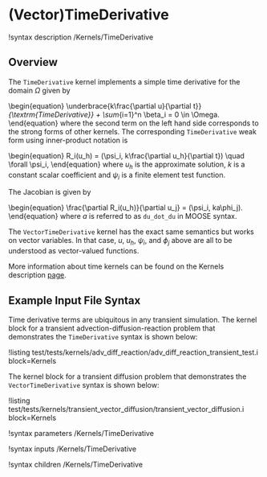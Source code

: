 # (Vector)TimeDerivative

!syntax description /Kernels/TimeDerivative

## Overview

The `TimeDerivative` kernel implements a simple time derivative for the domain $\Omega$ given by

\begin{equation}
\underbrace{k\frac{\partial u}{\partial t}}_{\textrm{TimeDerivative}} +
\sum_{i=1}^n \beta_i = 0 \in \Omega.
\end{equation}
where the second term on the left hand side corresponds to the strong forms of
other kernels. The corresponding `TimeDerivative` weak form using inner-product notation is

\begin{equation}
R_i(u_h) = (\psi_i, k\frac{\partial u_h}{\partial t}) \quad \forall \psi_i,
\end{equation}
where $u_h$ is the approximate solution, $k$ is a constant scalar coefficient
and $\psi_i$ is a finite element test function.

The Jacobian is given by

\begin{equation}
\frac{\partial R_i(u_h)}{\partial u_j} = (\psi_i, ka\phi_j).
\end{equation}
where $a$ is referred to as `du_dot_du` in MOOSE syntax.

The `VectorTimeDerivative` kernel has the exact same semantics but works on vector variables.
In that case, $u$, $u_h$, $\psi_i$, and $\phi_j$ above are all to be
understood as vector-valued functions.

More information about time kernels can be
found on the Kernels description [page](syntax/Kernels/index.md).

## Example Input File Syntax

Time derivative terms are ubiquitous in any transient simulation. The kernel
block for a transient advection-diffusion-reaction problem that demonstrates the
`TimeDerivative` syntax is shown below:

!listing test/tests/kernels/adv_diff_reaction/adv_diff_reaction_transient_test.i block=Kernels

The kernel block for a transient diffusion problem that demonstrates the
`VectorTimeDerivative` syntax is shown below:

!listing test/tests/kernels/transient_vector_diffusion/transient_vector_diffusion.i block=Kernels

!syntax parameters /Kernels/TimeDerivative

!syntax inputs /Kernels/TimeDerivative

!syntax children /Kernels/TimeDerivative
